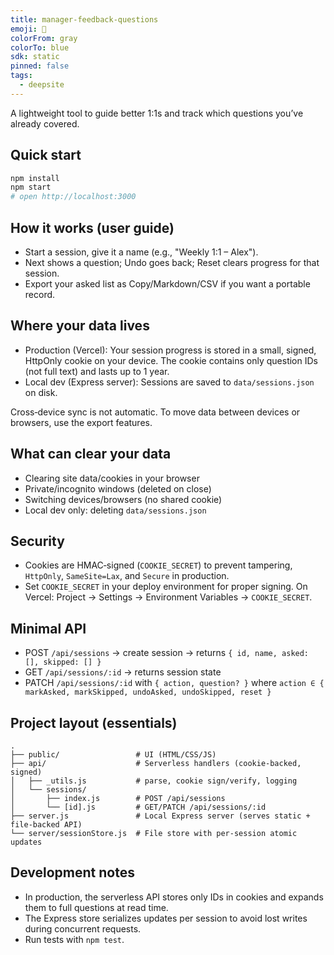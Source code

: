 ```yaml
---
title: manager-feedback-questions
emoji: 🐳
colorFrom: gray
colorTo: blue
sdk: static
pinned: false
tags:
  - deepsite
---
```


A lightweight tool to guide better 1:1s and track which questions you’ve already covered.

## Quick start

```bash
npm install
npm start
# open http://localhost:3000
```

## How it works (user guide)
- Start a session, give it a name (e.g., "Weekly 1:1 – Alex").
- Next shows a question; Undo goes back; Reset clears progress for that session.
- Export your asked list as Copy/Markdown/CSV if you want a portable record.

## Where your data lives
- Production (Vercel): Your session progress is stored in a small, signed, HttpOnly cookie on your device. The cookie contains only question IDs (not full text) and lasts up to 1 year.
- Local dev (Express server): Sessions are saved to `data/sessions.json` on disk.

Cross‑device sync is not automatic. To move data between devices or browsers, use the export features.

## What can clear your data
- Clearing site data/cookies in your browser
- Private/incognito windows (deleted on close)
- Switching devices/browsers (no shared cookie)
- Local dev only: deleting `data/sessions.json`

## Security
- Cookies are HMAC‑signed (`COOKIE_SECRET`) to prevent tampering, `HttpOnly`, `SameSite=Lax`, and `Secure` in production.
- Set `COOKIE_SECRET` in your deploy environment for proper signing. On Vercel: Project → Settings → Environment Variables → `COOKIE_SECRET`.

## Minimal API
- POST `/api/sessions` → create session → returns `{ id, name, asked: [], skipped: [] }`
- GET `/api/sessions/:id` → returns session state
- PATCH `/api/sessions/:id` with `{ action, question? }` where `action ∈ { markAsked, markSkipped, undoAsked, undoSkipped, reset }`

## Project layout (essentials)
```
.
├── public/                 # UI (HTML/CSS/JS)
├── api/                    # Serverless handlers (cookie‑backed, signed)
│   ├── _utils.js           # parse, cookie sign/verify, logging
│   └── sessions/
│       ├── index.js        # POST /api/sessions
│       └── [id].js         # GET/PATCH /api/sessions/:id
├── server.js               # Local Express server (serves static + file‑backed API)
└── server/sessionStore.js  # File store with per‑session atomic updates
```

## Development notes
- In production, the serverless API stores only IDs in cookies and expands them to full questions at read time.
- The Express store serializes updates per session to avoid lost writes during concurrent requests.
- Run tests with `npm test`.
